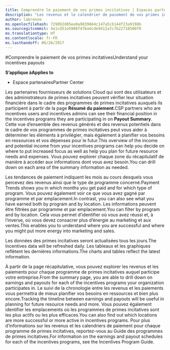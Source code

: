 ```yaml
---
title: Comprendre le paiement de vos primes incitatives | Espaces partenaires
description: "Les revenus et le calendrier de paiement de vos primes incitatives facilitent la planification ultérieure."
author: labrenne
ms.openlocfilehash: 729092d05ee8a9839664c147a5cb144f23a9198b
ms.sourcegitcommit: 4a1cd51e5986f47badcde9412a7c7b22718500f0
ms.translationtype: HT
ms.contentlocale: fr-FR
ms.lasthandoff: 06/26/2017
---
```

#<a name="understand-your-incentives-payouts"></a><span data-ttu-id="cb043-103">Comprendre le paiement de vos primes incitatives</span><span class="sxs-lookup"><span data-stu-id="cb043-103">Understand your incentives payouts</span></span>

**<span data-ttu-id="cb043-104">S’applique à</span><span class="sxs-lookup"><span data-stu-id="cb043-104">Applies to</span></span>**

-  <span data-ttu-id="cb043-105">Espace partenaires</span><span class="sxs-lookup"><span data-stu-id="cb043-105">Partner Center</span></span>


<span data-ttu-id="cb043-106">Les partenaires fournisseurs de solutions Cloud qui sont des utilisateurs et des administrateurs de primes incitatives peuvent vérifier leur situation financière dans le cadre des programmes de primes incitatives auxquels ils participent à partir de la page **Résumé du paiement**.</span><span class="sxs-lookup"><span data-stu-id="cb043-106">CSP partners who are incentives users and incentives admins can see their financial position in the incentives programs they are participating in on **Payout Summary**.</span></span> <span data-ttu-id="cb043-107">Cette vue d’ensemble des revenus générés et des revenus potentiels dans le cadre de vos programmes de primes incitatives peut vous aider à déterminer les éléments à privilégier, mais également à planifier vos besoins en ressources et vos dépenses pour le futur.</span><span class="sxs-lookup"><span data-stu-id="cb043-107">This overview of the income and potential income from your incentives programs can help you decide on where to put increased focus as well as help you plan for future resource needs and expenses.</span></span> <span data-ttu-id="cb043-108">Vous pouvez explorer chaque zone du récapitulatif de manière à accéder aux informations dont vous avez besoin.</span><span class="sxs-lookup"><span data-stu-id="cb043-108">You can drill down on each area of the summary information as needed.</span></span> 

<span data-ttu-id="cb043-109">Les tendances de paiement indiquent les mois au cours desquels vous percevez des revenus ainsi que le type de programme concerné.</span><span class="sxs-lookup"><span data-stu-id="cb043-109">Payment Trends shows you in which months you get paid and for which type of program.</span></span> <span data-ttu-id="cb043-110">Vous pouvez également voir ce que vous avez gagné par programme et par emplacement.</span><span class="sxs-lookup"><span data-stu-id="cb043-110">In contrast, you can also see what you have earned both by program and by location.</span></span> <span data-ttu-id="cb043-111">Les informations peuvent être filtrées par programme et par emplacement.</span><span class="sxs-lookup"><span data-stu-id="cb043-111">You can filter by program and by location.</span></span> <span data-ttu-id="cb043-112">Cela vous permet d’identifier où vous avez réussi et, à l’inverse, où vous devez consacrer plus d’énergie au marketing et aux ventes.</span><span class="sxs-lookup"><span data-stu-id="cb043-112">This enables you to understand where you are successful and where you might put more energy into marketing and sales.</span></span>

<span data-ttu-id="cb043-113">Les données des primes incitatives seront actualisées tous les jours.</span><span class="sxs-lookup"><span data-stu-id="cb043-113">The Incentives data will be refreshed daily.</span></span> <span data-ttu-id="cb043-114">Les tableaux et les graphiques reflètent les dernières informations.</span><span class="sxs-lookup"><span data-stu-id="cb043-114">The charts and tables reflect the latest information.</span></span>

<span data-ttu-id="cb043-115">À partir de la page récapitulative, vous pouvez explorer les revenus et les paiements pour chaque programme de primes incitatives auquel participe votre entreprise.</span><span class="sxs-lookup"><span data-stu-id="cb043-115">From the summary page, you are able to drill down on earnings and payouts for each of the incentives programs your organization participates in.</span></span> <span data-ttu-id="cb043-116">Le suivi de la chronologie entre les revenus et les paiements vous permettra de mieux planifier vos besoins en ressources et bien plus encore.</span><span class="sxs-lookup"><span data-stu-id="cb043-116">Tracking the timeline between earnings and payouts will be useful in planning for future resource needs and more.</span></span> <span data-ttu-id="cb043-117">Vous pouvez également identifier les emplacements où les programmes de primes incitatives sont les plus actifs ou les plus efficaces.</span><span class="sxs-lookup"><span data-stu-id="cb043-117">You can also find out which locations are more successful or more active in incentives programs.</span></span> <span data-ttu-id="cb043-118">Pour plus d’informations sur les revenus et les calendriers de paiement pour chaque programme de primes incitatives, reportez-vous au Guide des programmes de primes incitatives.</span><span class="sxs-lookup"><span data-stu-id="cb043-118">For information on the earnings and payout schedules for each of the incentives programs, see the Incentives Program Guide.</span></span>



 



